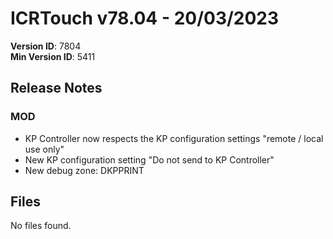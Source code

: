 # ICRTouch v78.04 - 20/03/2023

__Version ID__: 7804
<br>__Min Version ID__: 5411

## Release Notes
### MOD
- KP Controller now respects the KP configuration settings "remote / local use only"
- New KP configuration setting "Do not send to KP Controller"
- New debug zone: DKPPRINT

## Files
No files found.

